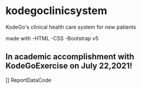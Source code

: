 # kodegoclinicsystem
KodeGo's clinical health care system for new patients

made with
-HTML
-CSS
-Bootstrap v5

## In academic accomplishment with KodeGoExercise on July 22,2021!
[] ReportDataCode
